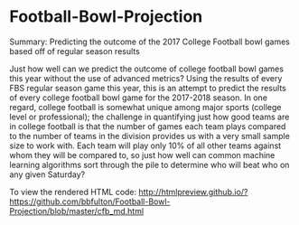 # Football-Bowl-Projection
Summary:  Predicting the outcome of the 2017 College Football bowl games based off of regular season results

Just how well can we predict the outcome of college football bowl games this year without the use of advanced metrics?  Using the results of every FBS regular season game this year, this is an attempt to predict the results of every college football bowl game for the 2017-2018 season.  In one regard, college football is somewhat unique among major sports (college level or professional); the challenge in quantifying just how good teams are in college football is that the number of games each team plays compared to the number of teams in the division provides us with a very small sample size to work with.  Each team will play only 10% of all other teams against whom they will be compared to, so just how well can common machine learning algorithms sort through the pile to determine who will beat who on any given Saturday?  

To view the rendered HTML code:  http://htmlpreview.github.io/?https://github.com/bbfulton/Football-Bowl-Projection/blob/master/cfb_md.html
